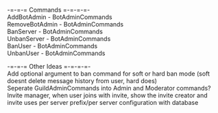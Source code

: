 -=-=-= Commands =-=-=-=-<br>
AddBotAdmin <mention or id> - BotAdminCommands<br>
RemoveBotAdmin <mention or id> - BotAdminCommands<br>
BanServer <server id> - BotAdminCommands<br>
UnbanServer <server id> - BotAdminCommands<br>
BanUser <mention or id> - BotAdminCommands<br>
UnbanUser <mention or id> - BotAdminCommands<br>

-=-=-= Other Ideas =-=-=-=-<br>
Add optional argument to ban command for soft or hard ban mode (soft doesnt delete message history from user, hard does)<br>
Seperate GuildAdminCommands into Admin and Moderator commands?<br>
Invite manager, when user joins with invite, show the invite creator and invite uses
per server prefix/per server configuration with database<br>